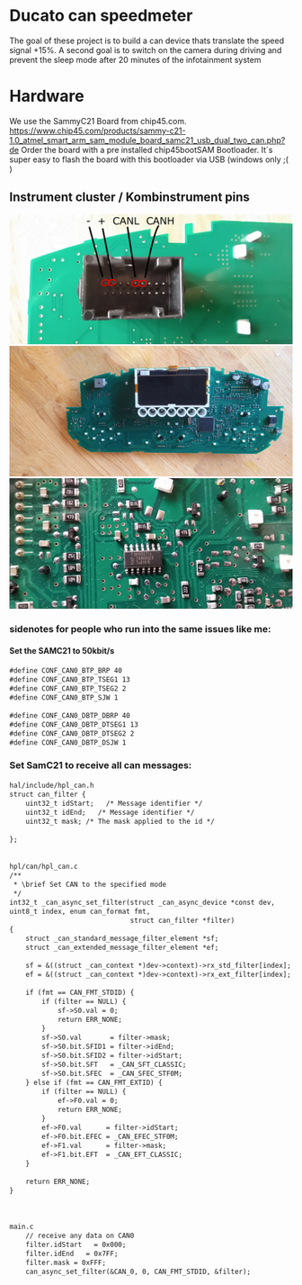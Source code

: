 # Ducato can speedmeter
The goal of these project is to build a can device thats translate the speed signal +15%. A second goal is to switch on the camera during driving and prevent the sleep mode after 20 minutes of the infotainment system

# Hardware
We use the SammyC21 Board from chip45.com. https://www.chip45.com/products/sammy-c21-1.0_atmel_smart_arm_sam_module_board_samc21_usb_dual_two_can.php?de
Order the board with a pre installed chip45bootSAM Bootloader. It´s super easy to flash the board with this bootloader via USB (windows only ;( )

## Instrument cluster / Kombinstrument pins

![Kombiinstrument](documentation/images/pins.png "Kombiinstrument")
![Kombiinstrument2](documentation/images/IMG_20201023_101301.jpg "Kombiinstrument2")
![Kombiinstrument3](documentation/images/IMG_20201023_101332.jpg "Kombiinstrument3")



### sidenotes for people who run into the same issues like me: 
#### Set the SAMC21 to 50kbit/s
```
#define CONF_CAN0_BTP_BRP 40
#define CONF_CAN0_BTP_TSEG1 13
#define CONF_CAN0_BTP_TSEG2 2
#define CONF_CAN0_BTP_SJW 1

#define CONF_CAN0_DBTP_DBRP 40
#define CONF_CAN0_DBTP_DTSEG1 13
#define CONF_CAN0_DBTP_DTSEG2 2
#define CONF_CAN0_DBTP_DSJW 1
```


### Set SamC21 to receive all can messages:
```
hal/include/hpl_can.h
struct can_filter {
	uint32_t idStart;   /* Message identifier */
	uint32_t idEnd;   /* Message identifier */
	uint32_t mask; /* The mask applied to the id */
	
};


hpl/can/hpl_can.c
/**
 * \brief Set CAN to the specified mode
 */
int32_t _can_async_set_filter(struct _can_async_device *const dev, uint8_t index, enum can_format fmt,
                              struct can_filter *filter)
{
	struct _can_standard_message_filter_element *sf;
	struct _can_extended_message_filter_element *ef;

	sf = &((struct _can_context *)dev->context)->rx_std_filter[index];
	ef = &((struct _can_context *)dev->context)->rx_ext_filter[index];

	if (fmt == CAN_FMT_STDID) {
		if (filter == NULL) {
			sf->S0.val = 0;
			return ERR_NONE;
		}
		sf->S0.val       = filter->mask;
		sf->S0.bit.SFID1 = filter->idEnd;
		sf->S0.bit.SFID2 = filter->idStart;
		sf->S0.bit.SFT   = _CAN_SFT_CLASSIC;
		sf->S0.bit.SFEC  = _CAN_SFEC_STF0M;
	} else if (fmt == CAN_FMT_EXTID) {
		if (filter == NULL) {
			ef->F0.val = 0;
			return ERR_NONE;
		}
		ef->F0.val      = filter->idStart;
		ef->F0.bit.EFEC = _CAN_EFEC_STF0M;
		ef->F1.val      = filter->mask;
		ef->F1.bit.EFT  = _CAN_EFT_CLASSIC;
	}

	return ERR_NONE;
}



main.c
	// receive any data on CAN0
	filter.idStart   = 0x000;
	filter.idEnd   = 0x7FF;
	filter.mask = 0xFFF;
	can_async_set_filter(&CAN_0, 0, CAN_FMT_STDID, &filter);
```
